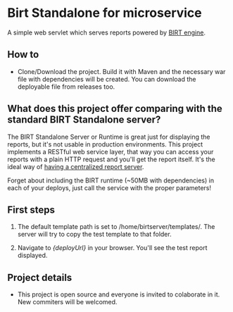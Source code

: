 # Birt Standalone for microservice

A simple web servlet which serves reports powered by [BIRT engine](http://www.eclipse.org/birt/).

## How to

- Clone/Download the project. Build it with Maven and the necessary war file with dependencies will be created. You can download the deployable file from releases too.

## What does this project offer comparing with the standard BIRT Standalone server?

The BIRT Standalone Server or Runtime is great just for displaying the reports, but it's not usable in production environments. This project implements a RESTful web service layer, that way you can access your reports with a plain HTTP request and you'll get the report itself. It's the ideal way of [having a centralized report server](http://stackoverflow.com/questions/19051144/taking-advantage-of-birt-standalone-runtime). 

Forget about including the BIRT runtime (~50MB with dependencies) in each of your deploys, just call the service with the proper parameters!

## First steps

1. The default template path is set to /home/birtserver/templates/. The server will try to copy the test template to that folder.

2. Navigate to *{deployUrl}* in your browser. You'll see the test report displayed.

## Project details

- This project is open source and everyone is invited to colaborate in it. New commiters will be welcomed.
